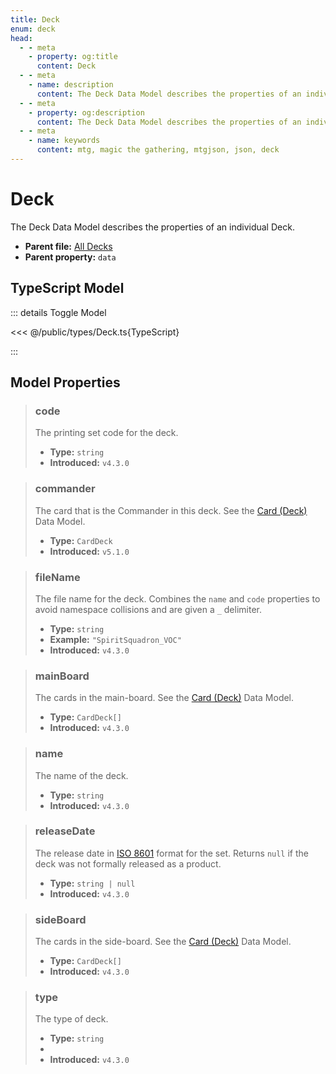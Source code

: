 ```yaml
---
title: Deck
enum: deck
head:
  - - meta
    - property: og:title
      content: Deck
  - - meta
    - name: description
      content: The Deck Data Model describes the properties of an individual Deck.
  - - meta
    - property: og:description
      content: The Deck Data Model describes the properties of an individual Deck.
  - - meta
    - name: keywords
      content: mtg, magic the gathering, mtgjson, json, deck
---
```


# Deck

The Deck Data Model describes the properties of an individual Deck.

- **Parent file:** [All Decks](/downloads/all-decks/)
- **Parent property:** `data`

## TypeScript Model

::: details Toggle Model

<<< @/public/types/Deck.ts{TypeScript}

:::

## Model Properties

> ### code
>
> The printing set code for the deck.
>
> - **Type:** `string`
> - **Introduced:** `v4.3.0`

> ### commander <DocBadge type="warning" text="optional" />
>
> The card that is the Commander in this deck. See the [Card (Deck)](/data-models/card/card-deck/) Data Model.
>
> - **Type:** `CardDeck`
> - **Introduced:** `v5.1.0`

> ### fileName
>
> The file name for the deck. Combines the `name` and `code` properties to avoid namespace collisions and are given a `_` delimiter.
>
> - **Type:** `string`
> - **Example:** `"SpiritSquadron_VOC"`
> - **Introduced:** `v4.3.0`

> ### mainBoard
>
> The cards in the main-board. See the [Card (Deck)](/data-models/card/card-deck/) Data Model.
>
> - **Type:** `CardDeck[]`
> - **Introduced:** `v4.3.0`

> ### name
>
> The name of the deck.
>
> - **Type:** `string`
> - **Introduced:** `v4.3.0`

> ### releaseDate
>
> The release date in [ISO 8601](https://www.iso.org/iso-8601-date-and-time-format.html) format for the set. Returns `null` if the deck was not formally released as a product.
>
> - **Type:** `string | null`
> - **Introduced:** `v4.3.0`

> ### sideBoard
>
> The cards in the side-board. See the [Card (Deck)](/data-models/card/card-deck/) Data Model.
>
> - **Type:** `CardDeck[]`
> - **Introduced:** `v4.3.0`

> ### type
>
> The type of deck.
>
> - **Type:** `string`
> - <ExampleField type='type'/>
> - **Introduced:** `v4.3.0`
